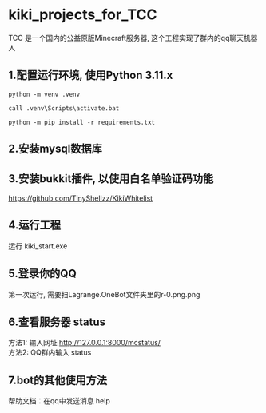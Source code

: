 # kiki_projects_for_TCC
TCC 是一个国内的公益原版Minecraft服务器, 这个工程实现了群内的qq聊天机器人


## 1.配置运行环境, 使用Python 3.11.x
```
python -m venv .venv
```
```
call .venv\Scripts\activate.bat
```
```
python -m pip install -r requirements.txt
```

## 2.安装mysql数据库

## 3.安装bukkit插件, 以使用白名单验证码功能
https://github.com/TinyShellzz/KikiWhitelist

## 4.运行工程
运行 kiki_start.exe

## 5.登录你的QQ
第一次运行, 需要扫Lagrange.OneBot文件夹里的r-0.png.png

## 6.查看服务器 status
方法1: 输入网址 http://127.0.0.1:8000/mcstatus/  
方法2: QQ群内输入 status

## 7.bot的其他使用方法
帮助文档：在qq中发送消息 help 

